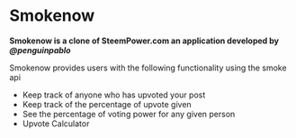 # Smokenow

**Smokenow is a clone of SteemPower.com an application developed by _@penguinpablo_**

Smokenow provides users with the following functionality using the smoke api

- Keep track of anyone who has upvoted your post
- Keep track of the percentage of upvote given
- See the percentage of voting power for any given person
- Upvote Calculator


